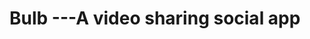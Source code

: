 # Bulb ---A video sharing social app
<!-- ![TikTik](https://i.ibb.co/w7WyFJG/Tik-Tok-Clone-Thumbnail-2.png) -->


